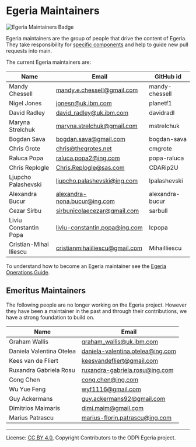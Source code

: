 <!-- SPDX-License-Identifier: CC-BY-4.0 -->
<!-- Copyright Contributors to the ODPi Egeria project. -->

# Egeria Maintainers

![Egeria Maintainers Badge](developer-resources/badges/ODPi_Egeria_Badges-Maintainer.png)

Egeria maintainers are the group of people that drive the content of Egeria.
They take responsibility for [specific components](CODEOWNERS) and help to guide
new pull requests into main.

The current Egeria maintainers are:


| Name                  | Email                          | GitHub id
| --------------------- | ------------------------------ | --------------
| Mandy Chessell        | mandy.e.chessell@gmail.com     | mandy-chessell
| Nigel Jones           | jonesn@uk.ibm.com              | planetf1
| David Radley          | david_radley@uk.ibm.com        | davidradl
| Maryna Strelchuk      | maryna.strelchuk@gmail.com     | mstrelchuk
| Bogdan Sava           | bogdan.sava@gmail.com          | bogdan-sava
| Chris Grote           | chris@thegrotes.net            | cmgrote
| Raluca Popa           | raluca.popa2@ing.com           | popa-raluca
| Chris Replogle        | Chris.Replogle@sas.com         | CDARip2U
| Ljupcho Palashevski   | ljupcho.palashevski@ing.com    | lpalashevski
| Alexandra Bucur       | alexandra-nona.bucur@ing.com   | alexandra-bucur
| Cezar Sirbu           | sirbunicolaecezar@gmail.com    | sarbull 
| Liviu Constantin Popa | liviu-constantin.popa@ing.com  | lcpopa
| Cristian-Mihai Iliescu |  cristianmihaiiliescu@gmail.com  | MihaiIliescu

To understand how to become an Egeria maintainer
see the [Egeria Operations Guide](https://egeria-project.org/guides/project-operations/).


## Emeritus Maintainers

The following people are no longer working on the Egeria project.
However they have been a maintainer in the past and through their
contributions, we have a strong foundation to build on.


| Name                     | Email
| ------------------------ | --------------------------------
| Graham Wallis            | graham_wallis@uk.ibm.com
| Daniela Valentina Otelea | daniela-valentina.otelea@ing.com
| Kees van de Fliert       | keesvandefliert@gmail.com
| Ruxandra Gabriela Rosu   | ruxandra-gabriela.rosu@ing.com
| Cong Chen                | cong.chen@ing.com
| Wu Yue Feng              | wyf1116@gmail.com
| Guy Ackermans            | guy.ackermans92@gmail.com
| Dimitrios Maimaris       | dimi.maim@gmail.com
| Marius Patrascu          | marius-florin.patrascu@ing.com 


----
License: [CC BY 4.0](https://creativecommons.org/licenses/by/4.0/),
Copyright Contributors to the ODPi Egeria project.

